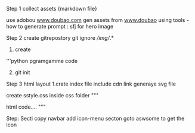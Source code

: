 Step 1 collect assets  {markdown file}

use adobou www.doubao.com
gen assets from www.doubao  using tools  - how to generate
prompt :  sfj for hero image

Step 2 create gitrepostory git ignore  */img/*.*
1. create 

'''python
pgramgamme code

2. git init

Step 3 html layout
1.crate index file
include cdn link  generaye svg file

create sstyle.css inside css folder
"""

html
code....
"""

Step: Secti
copy navbar
add icon-menu secton
goto aswsome to get the icon